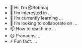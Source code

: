 - 👋 Hi, I’m @Bobmaj
- 👀 I’m interested in ...
- 🌱 I’m currently learning ...
- 💞️ I’m looking to collaborate on ...
- 📫 How to reach me ...
- 😄 Pronouns: ...
- ⚡ Fun fact: ...

<!---
Bobmaj/Bobmaj is a ✨ special ✨ repository because its `README.md` (this file) appears on your GitHub profile.
You can click the Preview link to take a look at your changes.
--->
